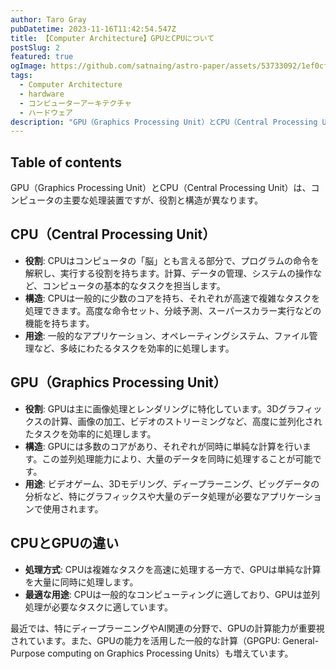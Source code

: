 ```yaml
---
author: Taro Gray
pubDatetime: 2023-11-16T11:42:54.547Z
title: 【Computer Architecture】GPUとCPUについて
postSlug: 2
featured: true
ogImage: https://github.com/satnaing/astro-paper/assets/53733092/1ef0cf03-8137-4d67-ac81-84a032119e3a
tags:
  - Computer Architecture
  - hardware
  - コンピューターアーキテクチャ
  - ハードウェア
description: "GPU（Graphics Processing Unit）とCPU（Central Processing Unit）は、コンピュータの主要な処理装置ですが、役割と構造が異なります。"
---
```


## Table of contents

GPU（Graphics Processing Unit）とCPU（Central Processing Unit）は、コンピュータの主要な処理装置ですが、役割と構造が異なります。

## CPU（Central Processing Unit）

- **役割**: CPUはコンピュータの「脳」とも言える部分で、プログラムの命令を解釈し、実行する役割を持ちます。計算、データの管理、システムの操作など、コンピュータの基本的なタスクを担当します。
- **構造**: CPUは一般的に少数のコアを持ち、それぞれが高速で複雑なタスクを処理できます。高度な命令セット、分岐予測、スーパースカラー実行などの機能を持ちます。
- **用途**: 一般的なアプリケーション、オペレーティングシステム、ファイル管理など、多岐にわたるタスクを効率的に処理します。

## GPU（Graphics Processing Unit）

- **役割**: GPUは主に画像処理とレンダリングに特化しています。3Dグラフィックスの計算、画像の加工、ビデオのストリーミングなど、高度に並列化されたタスクを効率的に処理します。
- **構造**: GPUには多数のコアがあり、それぞれが同時に単純な計算を行います。この並列処理能力により、大量のデータを同時に処理することが可能です。
- **用途**: ビデオゲーム、3Dモデリング、ディープラーニング、ビッグデータの分析など、特にグラフィックスや大量のデータ処理が必要なアプリケーションで使用されます。

## CPUとGPUの違い

- **処理方式**: CPUは複雑なタスクを高速に処理する一方で、GPUは単純な計算を大量に同時に処理します。
- **最適な用途**: CPUは一般的なコンピューティングに適しており、GPUは並列処理が必要なタスクに適しています。

最近では、特にディープラーニングやAI関連の分野で、GPUの計算能力が重要視されています。また、GPUの能力を活用した一般的な計算（GPGPU: General-Purpose computing on Graphics Processing Units）も増えています。
